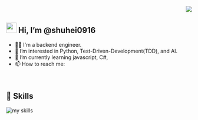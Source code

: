<!---
shuhei0916/shuhei0916 is a ✨ special ✨ repository because its `README.md` (this file) appears on your GitHub profile.
You can click the Preview link to take a look at your changes.
--->

<div align="right">
  <img src="https://komarev.com/ghpvc/?username=shuhei0916" />
</div>


## <img src="https://media.giphy.com/media/hvRJCLFzcasrR4ia7z/giphy.gif" width="28">  Hi, I’m @shuhei0916

- 🧑‍💻 I'm a backend engineer.
- 👀 I’m interested in Python, Test-Driven-Development(TDD), and AI.
- 🌱 I’m currently learning javascript, C#, 
- 📫 How to reach me: 
<br>


<!-- アイコンの選択肢一覧：https://arc.net/l/quote/zizyykfh -->
## 🌱 Skills
<img alt="my skills" src="https://skillicons.dev/icons?theme=dark&perline=7&i=c, java, html, css, js,python,go, godot, docker,aws" />
<br>


<!-- ライトモート：theme=light, ダークモート：theme=vue-dark  -->
<!-- ## 🏃‍♀️ Activities -->
<div align="left">
<!--   TODO: リンク切れの原因を調査する -->
<!--   <img alt="Top Langs" height="170px" src="https://github-readme-stats.vercel.app/api?username=shuhei0916&theme=vue-dark&layout=compact" /> -->
<!--   <img alt="github stats" height="170px" src="https://github-readme-stats.vercel.app/api/top-langs/?username=shuhei0916&theme=vue-dark&layout=compact" /> -->
</div>


<!--
Here are some ideas to get you started:

- 🔭 I’m currently working on ...
- 🌱 I’m currently learning ...
- 👯 I’m looking to collaborate on ...
- 🤔 I’m looking for help with ...
- 💬 Ask me about ...
- 📫 How to reach me: ...
- 😄 Pronouns: ...
- ⚡ Fun fact: ...
-->


